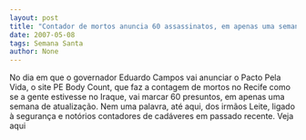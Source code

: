 ```yaml
---
layout: post
title: "Contador de mortos anuncia 60 assassinatos, em apenas uma semana"
date: 2007-05-08
tags: Semana Santa
author: None
---
```

No dia em que o governador Eduardo Campos vai anunciar o Pacto Pela Vida, o site PE Body Count, que faz a contagem de mortos no Recife como se a gente estivesse no Iraque, vai marcar 60 presuntos, em apenas uma semana de atualização.
Nem uma palavra, até aqui, dos irmãos Leite, ligado à segurança e notórios contadores de cadáveres em passado recente.
Veja aqui 